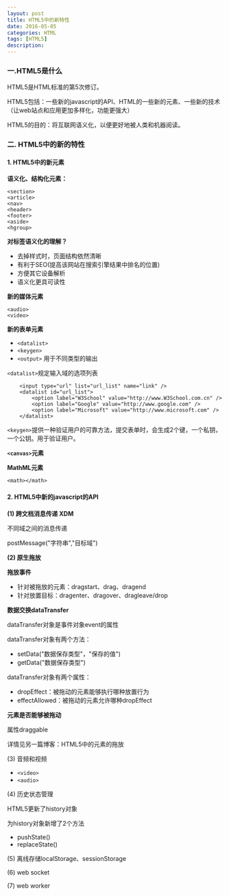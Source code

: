 ```yaml
---
layout: post
title: HTML5中的新特性
date: 2016-05-05
categories: HTML
tags: [HTML5]
description: 
---
```

### 一.HTML5是什么

HTML5是HTML标准的第5次修订。

HTML5包括：一些新的javascript的API、HTML的一些新的元素、一些新的技术（让web站点和应用更加多样化，功能更强大）

HTML5的目的：将互联网语义化，以便更好地被人类和机器阅读。

### 二. HTML5中的新的特性

#### 1. HTML5中的新元素

**语义化、结构化元素：**

    <section>
    <article>
    <nav>
    <header>
    <footer>
    <aside>
    <hgroup>

**对标签语义化的理解？**

- 去掉样式时，页面结构依然清晰
- 有利于SEO(提高该网站在搜索引擎结果中排名的位置)
- 方便其它设备解析
- 语义化更具可读性

**新的媒体元素**

    <audio>
    <video>

**新的表单元素**

- `<datalist>`
- `<keygen>`
- `<output>` 用于不同类型的输出

`<datalist>`规定输入域的选项列表
```
	<input type="url" list="url_list" name="link" />
	<datalist id="url_list">
		<option label="W3School" value="http://www.W3School.com.cn" />
		<option label="Google" value="http://www.google.com" />
		<option label="Microsoft" value="http://www.microsoft.com" />
	</datalist>
```

`<keygen>`提供一种验证用户的可靠方法，提交表单时，会生成2个键，一个私钥，一个公钥。用于验证用户。

**`<canvas>`元素**

**MathML元素**

    <math></math>

#### 2. HTML5中新的javascript的API

**(1) 跨文档消息传递 XDM**

不同域之间的消息传递

postMessage("字符串","目标域")

**(2) 原生拖放**

**拖放事件**

- 针对被拖放的元素：dragstart、drag、dragend
- 针对放置目标：dragenter、dragover、dragleave/drop

**数据交换dataTransfer**

dataTransfer对象是事件对象event的属性

dataTransfer对象有两个方法：

- setData("数据保存类型"，"保存的值")
- getData("数据保存类型")

dataTransfer对象有两个属性：

- dropEffect：被拖动的元素能够执行哪种放置行为
- effectAllowed：被拖动的元素允许哪种dropEffect

**元素是否能够被拖动**

属性draggable

详情见另一篇博客：HTML5中的元素的拖放

(3) 音频和视频

- `<video>`
- `<audio>`

(4) 历史状态管理

HTML5更新了history对象

为history对象新增了2个方法

- pushState()
- replaceState()

(5) 离线存储localStorage、sessionStorage

(6) web socket

(7) web worker

